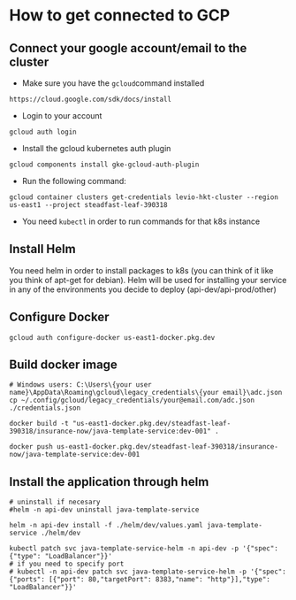 # How to get connected to GCP

## Connect your google account/email to the cluster

* Make sure you have the `gcloud`command installed
```
https://cloud.google.com/sdk/docs/install
```

* Login to your account
```
gcloud auth login
```
* Install the gcloud kubernetes auth plugin
```
gcloud components install gke-gcloud-auth-plugin
```


* Run the following command:
```
gcloud container clusters get-credentials levio-hkt-cluster --region us-east1 --project steadfast-leaf-390318
```

* You need `kubectl` in order to run commands for that k8s instance

## Install Helm

You need helm in order to install packages to k8s (you can think of it like you think of apt-get for debian).
Helm will be used for installing your service in any of the environments you decide to deploy (api-dev/api-prod/other)

## Configure Docker

```
gcloud auth configure-docker us-east1-docker.pkg.dev
```

## Build docker image
```
# Windows users: C:\Users\{your user name}\AppData\Roaming\gcloud\legacy_credentials\{your email}\adc.json
cp ~/.config/gcloud/legacy_credentials/your@email.com/adc.json ./credentials.json
```

```
docker build -t "us-east1-docker.pkg.dev/steadfast-leaf-390318/insurance-now/java-template-service:dev-001" .
```

```
docker push us-east1-docker.pkg.dev/steadfast-leaf-390318/insurance-now/java-template-service:dev-001
```

## Install the application through helm
```
# uninstall if necesary
#helm -n api-dev uninstall java-template-service

helm -n api-dev install -f ./helm/dev/values.yaml java-template-service ./helm/dev

kubectl patch svc java-template-service-helm -n api-dev -p '{"spec": {"type": "LoadBalancer"}}'
# if you need to specify port
# kubectl -n api-dev patch svc java-template-service-helm -p '{"spec": {"ports": [{"port": 80,"targetPort": 8383,"name": "http"}],"type": "LoadBalancer"}}'